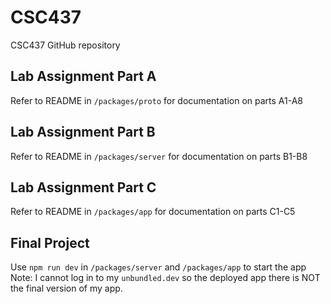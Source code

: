 # CSC437
CSC437 GitHub repository

## Lab Assignment Part A
Refer to README in `/packages/proto` for documentation on parts A1-A8

## Lab Assignment Part B
Refer to README in `/packages/server` for documentation on parts B1-B8

## Lab Assignment Part C
Refer to README in `/packages/app` for documentation on parts C1-C5

## Final Project
Use `npm run dev` in `/packages/server` and `/packages/app` to start the app
Note: I cannot log in to my `unbundled.dev` so the deployed app there is NOT
      the final version of my app.
